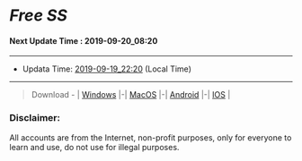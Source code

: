 
# *Free SS*

#### Next Update Time : 2019-09-20_08:20

---
* Updata Time: [2019-09-19_22:20](https://github.com/Geek-007/free-SS/blob/master/2019-09-19_22:20_FreeSS.txt) (Local Time)
---

> Download - | [Windows](https://github.com/shadowsocks/shadowsocks-windows/releases) |-| [MacOS](https://github.com/shadowsocks/shadowsocks-iOS/releases) |-| [Android](https://github.com/shadowsocks/shadowsocks-android/releases) |-| [IOS](https://itunes.apple.com/us/) |

### Disclaimer:
All accounts are from the Internet, non-profit purposes, only for everyone to learn and use, do not use for illegal purposes.
<br>
